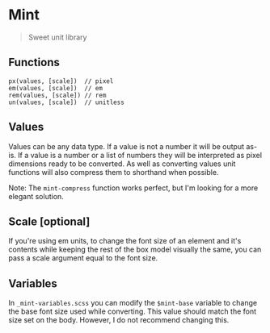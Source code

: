 Mint
===

> Sweet unit library

## Functions
```
px(values, [scale])  // pixel
em(values, [scale])  // em
rem(values, [scale]) // rem
un(values, [scale])  // unitless
```

## Values
Values can be any data type. If a value is not a number it will be output as-is. If a value is a number or a list of numbers they will be interpreted as pixel dimensions ready to be converted. As well as converting values unit functions will also compress them to shorthand when possible.

Note: The `mint-compress` function works perfect, but I'm looking for a more elegant solution.

## Scale [optional]
If you're using em units, to change the font size of an element and it's contents while keeping the rest of the box model visually the same, you can pass a scale argument equal to the font size.

## Variables
In `_mint-variables.scss` you can modify the `$mint-base` variable to change the base font size used while converting. This value should match the font size set on the body. However, I do not recommend changing this.
